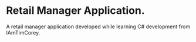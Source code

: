 # Retail Manager Application.
A retail manager application developed while learning C# development from IAmTimCorey.
